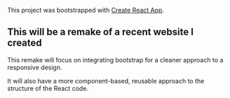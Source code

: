 This project was bootstrapped with [Create React App](https://github.com/facebook/create-react-app).

## This will be a remake of a recent website I created

This remake will focus on integrating bootstrap for a cleaner approach to a responsive design.

It will also have a more component-based, reusable approach to the structure of the React code.
